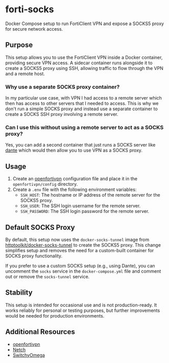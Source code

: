 # forti-socks

Docker Compose setup to run FortiClient VPN and expose a SOCKS5 proxy for secure network access.

## Purpose
This setup allows you to use the FortiClient VPN inside a Docker container, providing secure VPN access. A sidecar container runs alongside it to create a SOCKS5 proxy using SSH, allowing traffic to flow through the VPN and a remote host.

### Why use a separate SOCKS proxy container?
In my particular use case, with VPN I had access to a remote server which then has access to other servers that I needed to access. This is why we don't run a simple SOCKS proxy and instead use a separate container to create a SOCKS SSH proxy involving a remote server.

### Can I use this without using a remote server to act as a SOCKS proxy?
Yes, you can add a second container that just runs a SOCKS server like [dante](https://www.inet.no/dante/) which would then allow you to use VPN as a SOCKS proxy.

## Usage
1. Create an [openfortivpn](https://github.com/adrienverge/openfortivpn) configuration file and place it in the `openfortivpn/config` directory.
2. Create a `.env` file with the following environment variables:
    - `SSH_HOST`: The hostname or IP address of the remote server for the SOCKS5 proxy.
    - `SSH_USER`: The SSH login username for the remote server.
    - `SSH_PASSWORD`: The SSH login password for the remote server.

## Default SOCKS Proxy
By default, this setup now uses the `docker-socks-tunnel` image from [httptoolkit/docker-socks-tunnel](https://github.com/httptoolkit/docker-socks-tunnel) to create the SOCKS5 proxy. This change simplifies setup and removes the need for a custom-built container for SOCKS proxy functionality.

If you prefer to use a custom SOCKS setup (e.g., using Dante), you can uncomment the `socks` service in the `docker-compose.yml` file and comment out or remove the `socks-tunnel` service.

## Stability
This setup is intended for occasional use and is not production-ready. It works reliably for personal or testing purposes, but further improvements would be needed for production environments.

## Additional Resources
- [openfortivpn](https://github.com/adrienverge/openfortivpn)
- [Netch](https://github.com/netchx/netch)
- [SwitchyOmega](https://github.com/FelisCatus/SwitchyOmega)
